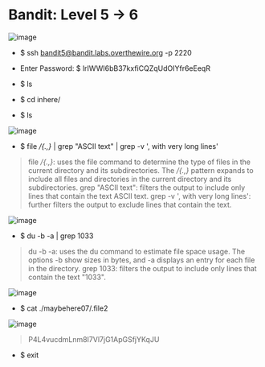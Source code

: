 # Bandit: Level 5 -> 6

![image](https://github.com/zkbyqd/Write-ups/assets/90260119/331e50fa-b42e-42de-8acd-9f3f18f94860)

- $ ssh bandit5@bandit.labs.overthewire.org -p 2220
  
- Enter Password: $ lrIWWI6bB37kxfiCQZqUdOIYfr6eEeqR
  
- $ ls
- $ cd inhere/
- $ ls

![image](https://github.com/zkbyqd/Write-ups/assets/90260119/ca4221ec-e01e-4801-b3b1-362b8bb15e3f)

- $ file */{.,}* | grep "ASCII text" | grep -v ', with very long lines'

> file */{.,}*: uses the file command to determine the type of files in the current directory and its subdirectories. The */{.,}* pattern expands to include all files and directories in the current directory and its subdirectories.
> grep "ASCII text": filters the output to include only lines that contain the text ASCII text.
> grep -v ', with very long lines': further filters the output to exclude lines that contain the text.

![image](https://github.com/zkbyqd/Write-ups/assets/90260119/202910eb-e3cd-456f-8295-ced52c66d2dc)

- $ du -b -a | grep 1033

> du -b -a: uses the du command to estimate file space usage. The options -b show sizes in bytes, and -a displays an entry for each file in the directory.
> grep 1033: filters the output to include only lines that contain the text "1033".

![image](https://github.com/zkbyqd/Write-ups/assets/90260119/27bef5d4-7465-4f7f-913a-869f8cda7a44)

- $ cat ./maybehere07/.file2

![image](https://github.com/zkbyqd/Write-ups/assets/90260119/6921e898-cb8c-41eb-aa4c-9f88ef8c8db6)

> P4L4vucdmLnm8I7Vl7jG1ApGSfjYKqJU

- $ exit
